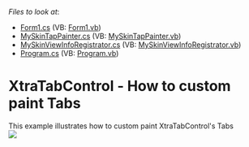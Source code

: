 <!-- default file list -->
*Files to look at*:

* [Form1.cs](./CS/WindowsFormsApplication662/Form1.cs) (VB: [Form1.vb](./VB/WindowsFormsApplication662/Form1.vb))
* [MySkinTapPainter.cs](./CS/WindowsFormsApplication662/MySkinTapPainter.cs) (VB: [MySkinTapPainter.vb](./VB/WindowsFormsApplication662/MySkinTapPainter.vb))
* [MySkinViewInfoRegistrator.cs](./CS/WindowsFormsApplication662/MySkinViewInfoRegistrator.cs) (VB: [MySkinViewInfoRegistrator.vb](./VB/WindowsFormsApplication662/MySkinViewInfoRegistrator.vb))
* [Program.cs](./CS/WindowsFormsApplication662/Program.cs) (VB: [Program.vb](./VB/WindowsFormsApplication662/Program.vb))
<!-- default file list end -->
# XtraTabControl - How to custom paint Tabs


This example illustrates how to custom paint XtraTabControl's Tabs<br /><img src="https://raw.githubusercontent.com/DevExpress-Examples/xtratabcontrol-how-to-custom-paint-tabs-t223812/14.1.3+/media/0fe8fd79-d313-11e4-80bf-00155d62480c.png">

<br/>


